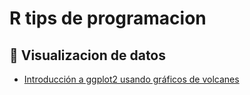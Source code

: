 # R tips de programacion

## 🎨 Visualizacion de datos
* [Introducción a ggplot2 usando gráficos de volcanes](https://github.com/KeV-uni/R-tips/blob/main/grafico-de-volcanes-usando-ggplot2.ipynb)
